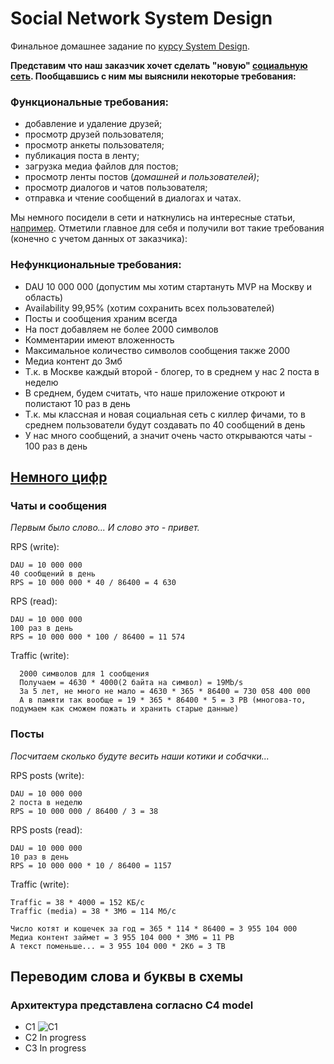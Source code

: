 # Social Network System Design

Финальное домашнее задание по [курсу System Design](https://balun.courses/courses/system_design).

**Представим что наш заказчик хочет сделать "новую" [социальную сеть](https://www.youtube.com/watch?v=54izAMhnj0c). Пообщавшись с ним мы выяснили некоторые требования:**

### Функциональные требования:
- добавление и удаление друзей;
- просмотр друзей пользователя;
- просмотр анкеты пользователя;
- публикация поста в ленту;
- загрузка медиа файлов для постов;
- просмотр ленты постов (*домашней и пользователей)*;
- просмотр диалогов и чатов пользователя;
- отправка и чтение сообщений в диалогах и чатах.

Мы немного посидели в сети и наткнулись на интересные статьи, [например](https://vc.ru/vk/279614-auditoriya-vkontakte-2021-ezhegodnyy-rost-prodolzhaetsya). Отметили главное для себя и получили вот такие требования (конечно с учетом данных от заказчика):
### Нефункциональные требования:
- DAU 10 000 000 (допустим мы хотим стартануть MVP на Москву и область)
- Availability 99,95% (хотим сохранить всех пользователей)
- Посты и сообщения храним всегда 
- На пост добавляем не более 2000 символов
- Комментарии имеют вложенность
- Максимальное количество символов сообщения также 2000
- Медиа контент до 3мб
- Т.к. в Москве каждый второй - блогер, то в среднем у нас 2 поста в неделю
- В среднем, будем считать, что наше приложение откроют и полистают 10 раз в день
- Т.к. мы классная и новая социальная сеть с киллер фичами, то в среднем пользователи будут создавать по 40 сообщений в день
- У нас много сообщений, а значит очень часто открываются чаты - 100 раз в день

## [Немного цифр](https://www.youtube.com/watch?v=LIZ1q7MdnCE&t=1s)

### Чаты и сообщения
*Первым было слово... И слово это - привет.*

RPS (write):
```
DAU = 10 000 000
40 сообщений в день
RPS = 10 000 000 * 40 / 86400 = 4 630
```

RPS (read):
```
DAU = 10 000 000
100 раз в день
RPS = 10 000 000 * 100 / 86400 = 11 574
```

Traffic (write):
```
  2000 символов для 1 сообщения
  Получаем = 4630 * 4000(2 байта на символ) = 19Mb/s
  За 5 лет, не много не мало = 4630 * 365 * 86400 = 730 058 400 000
  А в памяти так вообще = 19 * 365 * 86400 * 5 = 3 PB (многова-то, подумаем как сможем пожать и хранить старые данные)
```

### Посты
*Посчитаем сколько будуте весить наши котики и собачки...*

RPS posts (write):
```
DAU = 10 000 000
2 поста в неделю
RPS = 10 000 000 / 86400 / 3 = 38
```

RPS posts (read):
```
DAU = 10 000 000
10 раз в день
RPS = 10 000 000 * 10 / 86400 = 1157
```
Traffic (write):
```
Traffic = 38 * 4000 = 152 КБ/c
Traffic (media) = 38 * 3Мб = 114 Мб/c

Число котят и кошечек за год = 365 * 114 * 86400 = 3 955 104 000
Медиа контент займет = 3 955 104 000 * 3Мб = 11 PB
А текст поменьше... = 3 955 104 000 * 2Кб = 3 TB
```

## Переводим слова и буквы в схемы
### Архитектура представлена согласно C4 model 

- С1
  ![C1](./С4_model/c1/c1.png)
- C2
  In progress
- C3
  In progress